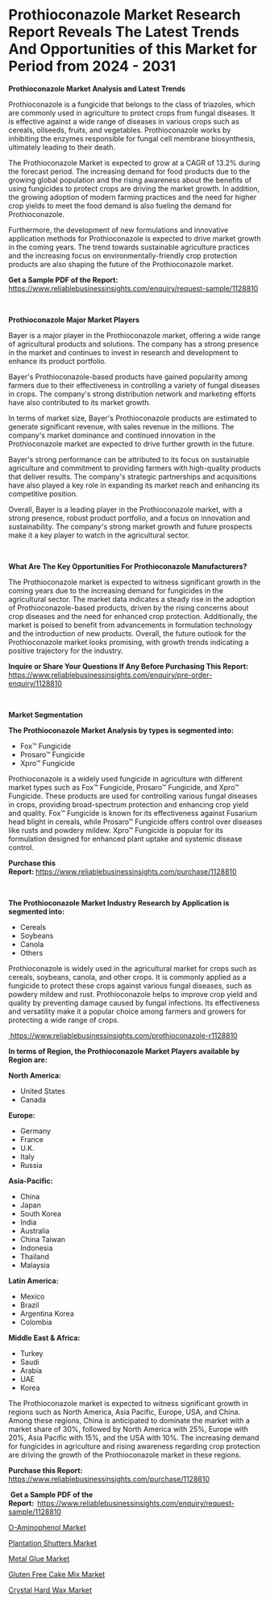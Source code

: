 <p><h1>Prothioconazole Market Research Report Reveals The Latest Trends And Opportunities of this Market for Period from 2024 - 2031</h1></p><p><strong>Prothioconazole Market Analysis and Latest Trends</strong></p>
<p><p>Prothioconazole is a fungicide that belongs to the class of triazoles, which are commonly used in agriculture to protect crops from fungal diseases. It is effective against a wide range of diseases in various crops such as cereals, oilseeds, fruits, and vegetables. Prothioconazole works by inhibiting the enzymes responsible for fungal cell membrane biosynthesis, ultimately leading to their death.</p><p>The Prothioconazole Market is expected to grow at a CAGR of 13.2% during the forecast period. The increasing demand for food products due to the growing global population and the rising awareness about the benefits of using fungicides to protect crops are driving the market growth. In addition, the growing adoption of modern farming practices and the need for higher crop yields to meet the food demand is also fueling the demand for Prothioconazole.</p><p>Furthermore, the development of new formulations and innovative application methods for Prothioconazole is expected to drive market growth in the coming years. The trend towards sustainable agriculture practices and the increasing focus on environmentally-friendly crop protection products are also shaping the future of the Prothioconazole market.</p></p>
<p><strong>Get a Sample PDF of the Report:&nbsp;</strong> <a href="https://www.reliablebusinessinsights.com/enquiry/request-sample/1128810">https://www.reliablebusinessinsights.com/enquiry/request-sample/1128810</a></p>
<p>&nbsp;</p>
<p><strong>Prothioconazole Major Market Players</strong></p>
<p><p>Bayer is a major player in the Prothioconazole market, offering a wide range of agricultural products and solutions. The company has a strong presence in the market and continues to invest in research and development to enhance its product portfolio.</p><p>Bayer's Prothioconazole-based products have gained popularity among farmers due to their effectiveness in controlling a variety of fungal diseases in crops. The company's strong distribution network and marketing efforts have also contributed to its market growth.</p><p>In terms of market size, Bayer's Prothioconazole products are estimated to generate significant revenue, with sales revenue in the millions. The company's market dominance and continued innovation in the Prothioconazole market are expected to drive further growth in the future.</p><p>Bayer's strong performance can be attributed to its focus on sustainable agriculture and commitment to providing farmers with high-quality products that deliver results. The company's strategic partnerships and acquisitions have also played a key role in expanding its market reach and enhancing its competitive position.</p><p>Overall, Bayer is a leading player in the Prothioconazole market, with a strong presence, robust product portfolio, and a focus on innovation and sustainability. The company's strong market growth and future prospects make it a key player to watch in the agricultural sector.</p></p>
<p>&nbsp;</p>
<p><strong>What Are The Key Opportunities For Prothioconazole Manufacturers?</strong></p>
<p><p>The Prothioconazole market is expected to witness significant growth in the coming years due to the increasing demand for fungicides in the agricultural sector. The market data indicates a steady rise in the adoption of Prothioconazole-based products, driven by the rising concerns about crop diseases and the need for enhanced crop protection. Additionally, the market is poised to benefit from advancements in formulation technology and the introduction of new products. Overall, the future outlook for the Prothioconazole market looks promising, with growth trends indicating a positive trajectory for the industry.</p></p>
<p><strong>Inquire or Share Your Questions If Any Before Purchasing This Report:</strong> <a href="https://www.reliablebusinessinsights.com/enquiry/pre-order-enquiry/1128810">https://www.reliablebusinessinsights.com/enquiry/pre-order-enquiry/1128810</a></p>
<p>&nbsp;</p>
<p><strong>Market Segmentation</strong></p>
<p><strong>The Prothioconazole Market Analysis by types is segmented into:</strong></p>
<p><ul><li>Fox™ Fungicide</li><li>Prosaro™ Fungicide</li><li>Xpro™ Fungicide</li></ul></p>
<p><p>Prothioconazole is a widely used fungicide in agriculture with different market types such as Fox™ Fungicide, Prosaro™ Fungicide, and Xpro™ Fungicide. These products are used for controlling various fungal diseases in crops, providing broad-spectrum protection and enhancing crop yield and quality. Fox™ Fungicide is known for its effectiveness against Fusarium head blight in cereals, while Prosaro™ Fungicide offers control over diseases like rusts and powdery mildew. Xpro™ Fungicide is popular for its formulation designed for enhanced plant uptake and systemic disease control.</p></p>
<p><strong>Purchase this Report:&nbsp;</strong><a href="https://www.reliablebusinessinsights.com/purchase/1128810">https://www.reliablebusinessinsights.com/purchase/1128810</a></p>
<p>&nbsp;</p>
<p><strong>The Prothioconazole Market Industry Research by Application is segmented into:</strong></p>
<p><ul><li>Cereals</li><li>Soybeans</li><li>Canola</li><li>Others</li></ul></p>
<p><p>Prothioconazole is widely used in the agricultural market for crops such as cereals, soybeans, canola, and other crops. It is commonly applied as a fungicide to protect these crops against various fungal diseases, such as powdery mildew and rust. Prothioconazole helps to improve crop yield and quality by preventing damage caused by fungal infections. Its effectiveness and versatility make it a popular choice among farmers and growers for protecting a wide range of crops.</p></p>
<p><a href="https://www.reliablebusinessinsights.com/prothioconazole-r1128810">&nbsp;https://www.reliablebusinessinsights.com/prothioconazole-r1128810</a></p>
<p><strong>In terms of Region, the Prothioconazole Market Players available by Region are:</strong></p>
<p>
    <p> <strong> North America: </strong>
        <ul>
            <li>United States</li>
            <li>Canada</li>
        </ul>
        </p> 
    <p> <strong> Europe: </strong>
        <ul>
            <li>Germany</li>
            <li>France</li>
            <li>U.K.</li>
            <li>Italy</li>
            <li>Russia</li>
        </ul>
        </p> 
    <p> <strong> Asia-Pacific: </strong>
        <ul>
            <li>China</li>
            <li>Japan</li>
            <li>South Korea</li>
            <li>India</li>
            <li>Australia</li>
            <li>China Taiwan</li>
            <li>Indonesia</li>
            <li>Thailand</li>
            <li>Malaysia</li>
        </ul>
        </p> 
    <p> <strong> Latin America: </strong>
        <ul>
            <li>Mexico</li>
            <li>Brazil</li>
            <li>Argentina Korea</li>
            <li>Colombia</li>
        </ul>
        </p> 
    <p> <strong> Middle East & Africa: </strong>
        <ul>
            <li>Turkey</li>
            <li>Saudi</li>
            <li>Arabia</li>
            <li>UAE</li>
            <li>Korea</li>
        </ul>
    </p>
    </p>
<p><p>The Prothioconazole market is expected to witness significant growth in regions such as North America, Asia Pacific, Europe, USA, and China. Among these regions, China is anticipated to dominate the market with a market share of 30%, followed by North America with 25%, Europe with 20%, Asia Pacific with 15%, and the USA with 10%. The increasing demand for fungicides in agriculture and rising awareness regarding crop protection are driving the growth of the Prothioconazole market in these regions.</p></p>
<p><strong>Purchase this Report: </strong><a href="https://www.reliablebusinessinsights.com/purchase/1128810">https://www.reliablebusinessinsights.com/purchase/1128810</a></p>
<p>&nbsp;<strong>Get a Sample PDF of the Report:&nbsp;&nbsp;</strong><a href="https://www.reliablebusinessinsights.com/enquiry/request-sample/1128810">https://www.reliablebusinessinsights.com/enquiry/request-sample/1128810</a></p>
<p><strong></strong></p>
<p><p><a href="https://medium.com/@carol.alsopr44536/o-aminophenol-market-trends-focusing-on-o-aminophenol-market-insight-and-forecast-analysis-2024-36bf7d98b79d">O-Aminophenol Market</a></p><p><a href="https://www.linkedin.com/pulse/insights-plantation-shutters-industry-market-financial-status-fgwnf">Plantation Shutters Market</a></p><p><a href="https://www.linkedin.com/pulse/global-metal-glue-market-sector-types-applications-player-2zatf">Metal Glue Market</a></p><p><a href="https://github.com/ValentineMike02/Market-Research-Report-List-1/blob/main/gluten-free-cake-mix-market.md">Gluten Free Cake Mix Market</a></p><p><a href="https://medium.com/@ralphyoung1949/crystal-hard-wax-market-overview-global-market-trends-and-future-prospects-from-2024-to-2031-c5a9dc45ce76">Crystal Hard Wax Market</a></p></p>
